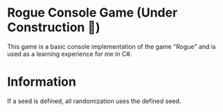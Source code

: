 ﻿# Rogue Console Game (Under Construction 🚧)
This game is a basic console implementation of the game "Rogue" and is used as a learning experience for me in C#.

# Information
If a seed is defined, all randomization uses the defined seed.
